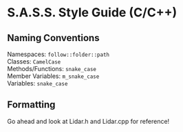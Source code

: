 # S.A.S.S. Style Guide (C/C++)

## Naming Conventions
Namespaces: `follow::folder::path`  
Classes: `CamelCase`  
Methods/Functions: `snake_case`  
Member Variables: `m_snake_case`  
Variables: `snake_case`  

## Formatting
Go ahead and look at Lidar.h and Lidar.cpp for reference!
